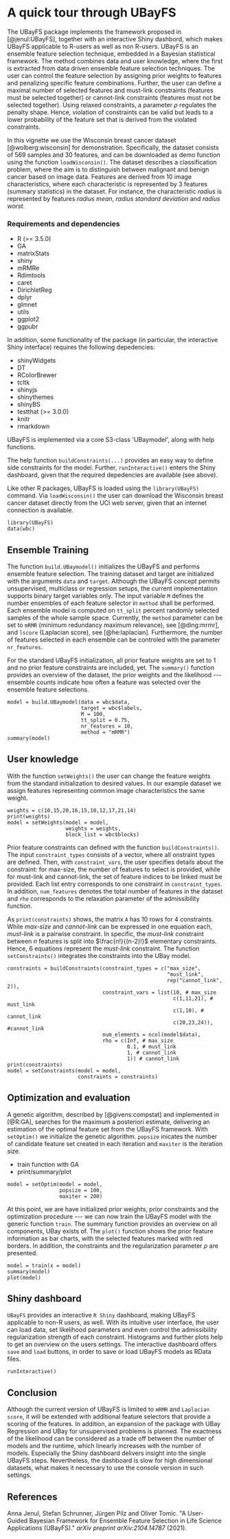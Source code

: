 A quick tour through UBayFS
===========================

The UBayFS package implements the framework proposed in [@jenul:UBayFS], together with an interactive Shiny dashbord, which makes UBayFS applicable to R-users as well as non R-users. UBayFS is an ensemble feature selection technique, embedded in a Bayesian statistical framework. The method combines data and user knowledge, where the first is extracted from data driven ensemble feature selection techniques. The user can control the feature selection by assigning prior weights to features and penalizing specific feature combinations. Further, the user can define a maximal number of selected features and must-link constraints (features must be selected together) or cannot-link constraints (features must not be selected together). Using relaxed constraints, a parameter $\rho$ regulates the penalty shape. Hence, violation of constraints can be valid but leads to a lower probability of the feature set that is derived from the violated constraints.

In this vignette we use the Wisconsin breast cancer dataset [@wolberg:wisconsin] for demonstration. Specifically, the dataset consists of 569 samples and 30 features, and can be downloaded as demo function using the function ``loadWisconsin()``. The dataset describes a classification problem, where the aim is to distinguish between malignant and benign cancer based on image data. Features are derived from 10 image characteristics, where each characteristic is represented by 3 features (summary statistics) in the dataset. For instance, the characteristic *radius* is represented by features *radius mean*, *radius standard deviation* and *radius worst*.

### Requirements and dependencies
- R (>= 3.5.0)
- GA
- matrixStats
- shiny
- mRMRe
- Rdimtools
- caret
- DirichletReg
- dplyr
- glmnet
- utils
- ggplot2
- ggpubr

In addition, some functionality of the package (in particular, the interactive Shiny interface) requires the following depedencies:

- shinyWidgets
- DT
- RColorBrewer
- tcltk
- shinyjs
- shinythemes
- shinyBS
- testthat (>= 3.0.0)
- knitr
- rmarkdown

UBayFS is implemented via a core S3-class 'UBaymodel', along with help functions.

The help function ``buildConstraints(...)`` provides an easy way to define side constraints for the model. Further, ``runInteractive()`` enters the Shiny dashboard, given that the required depedencies are available (see above).

Like other R packages, UBayFS is loaded using the ``library(UBayFS)`` command. Via ``loadWisconsin()`` the user can download the Wisconsin breast cancer dataset directly from the UCI web server, given that an internet connection is available.

```{r, include = TRUE, cache = TRUE}
library(UBayFS)
data(wbc)
```

## Ensemble Training
The function ``build.UBaymodel()`` initializes the UBayFS and performs ensemble feature selection. The training dataset and target are initialized with the arguments ``data`` and ``target``. Although the UBayFS concept permits unsupervised, multiclass or regression setups, the current implementation supports binary target variables only. The input variable ``M`` defines the number ensembles of each feature selector in ``method`` shall be performed. Each ensemble model is computed on ``tt_split`` percent randomly selected samples of the whole sample space. Currently, the ``method`` parameter can be set to ``mRMR`` (minimum redundancy maximum relevance), see [@ding:mrmr], and ``lscore`` (Laplacian score), see [@he:laplacian]. Furthermore, the number of features selected in each ensemble can be controled with the parameter ``nr_features``.

For the standard UBayFS initialization, all prior feature weights are set to 1 and no prior feature constraints are included, yet. The ``summary()`` function provides an overview  of the dataset, the prior weights and the likelihood --- ensemble counts indicate how often a feature was selected over the ensemble feature selections. 
```{r, include = TRUE}
model = build.UBaymodel(data = wbc$data,
                        target = wbc$labels,
                        M = 100, 
                        tt_split = 0.75,
                        nr_features = 10,
                        method = "mRMR")
summary(model)
```
## User knowledge
With the function ``setWeights()`` the user can change the feature weights from the standard initialization to desired values. In our example dataset we assign features representing common image characteristics the same weight.  
```{r, include=TRUE}
weights = c(10,15,20,16,15,10,12,17,21,14)
print(weights)
model = setWeights(model = model, 
                   weights = weights, 
                   block_list = wbc$blocks)
```

Prior feature constraints can defined with the function ``buildConstraints()``. The input ``constraint_types`` consists of a vector, where all onstraint types are defined. Then, with ``constraint_vars``, the user specifies details about the constraint: for max-size, the number of features to select is provided, while for must-link and cannot-link, the set of feature indices to be linked must be provided. Each list entry corresponds to one constraint in ``constraint_types``. In addition, ``num_features`` denotes the total number of features in the dataset and ``rho`` corresponds to the relaxation parameter of the admissibility function.  

As ``print(constraints)`` shows, the matrix ``A`` has 10 rows for 4 constraints. While *max-size* and *cannot-link* can be expressed in one equation each, *must-link* is a pairwise constraint. In specific, the *must-link* constraint between $n$ features is split into $\frac{n!}{(n-2)!}$ elementary constraints. Hence, 6 equations represent the *must-link* constraint. The function ``setConstraints()`` integrates the constraints into the UBay model. 
```{r, include=TRUE}
constraints = buildConstraints(constraint_types = c("max_size", 
                                                    "must_link",
                                                    rep("cannot_link", 2)),
                               constraint_vars = list(10, # max_size
                                                      c(1,11,21), # must_link
                                                      c(1,10), # cannot_link
                                                      c(20,23,24)), #cannot_link
                               num_elements = ncol(model$data),
                               rho = c(Inf, # max_size
                                       0.1, # must_link
                                       1, # cannot_link
                                       1)) # cannot_link
print(constraints)
model = setConstraints(model = model, 
                       constraints = constraints)
```

## Optimization and evaluation
A genetic algorithm, described by [@givens:compstat] and implemented in [@R:GA], searches for the maximum a posteriori estimate, delivering an estimation of the optimal feature set from the UBayFS framework. With ``setOptim()`` we initialize the genetic algorithm. ``popsize`` inicates the number of candidate feature set created in each iteration and ``maxiter`` is the iteration size. 
  - train function with GA
  - print/summary/plot

```{r, include=TRUE}
model = setOptim(model = model, 
                 popsize = 100, 
                 maxiter = 200)
```

At this point, we are have initialized prior weights, prior constraints and the optimization procedure --- we can now train the UBayFS model with the generic function ``train``. The summary function provides an overview on all components, UBay exists of. The ``plot()`` function shows the prior feature information as bar charts, with the selected features marked with red borders. In addition, the constraints and the regularization parameter $\rho$ are presented. 
```{r, include=TRUE, fig.width=7, fig.height=6}
model = train(x = model)
summary(model)
plot(model)
```


## Shiny dashboard
``UBayFS`` provides an interactive ``R Shiny`` dashboard, making UBayFS applicable to non-R users, as well. With its intuitive user interface, the user can load data, set likelihood parameters and even control the admissibility regularization strength of each constraint. Histograms and further plots help to get an overview on the users settings. The interactive dashboard offers ``save`` and ``load`` buttons, in order to save or load UBayFS models as RData files.
```{r,eval=FALSE}
runInteractive()
```

## Conclusion
Although the current version of UBayFS is limited to ``mRMR`` and ``Laplacian score``, it will be extended with additional feature selectors that provide a scoring of the features. In addition, an expansion of the package with UBay Regression and UBay for unsupervised problems is planned. The exactness of the likelihood can be considered as a trade off between the number of models and the runtime, which linearly increases with the number of models. Especially the Shiny dashboard delivers insight into the single UBayFS steps. Nevertheless, the dashboard is slow for high dimensional datasets, what makes it necessary to use the console version in such settings. 

## References
Anna Jenul, Stefan Schrunner, Jürgen Pilz and Oliver Tomic. "A User-Guided Bayesian Framework for Ensemble Feature Selection in Life Science Applications (UBayFS)." <em>arXiv preprint arXiv:2104.14787</em> (2021).
